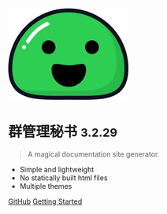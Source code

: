 ![logo](_media/icon.svg)

# 群管理秘书 <small>3.2.29</small>

> A magical documentation site generator.

- Simple and lightweight
- No statically built html files
- Multiple themes

[GitHub](https://github.com/atorber/docs-by-docsify/)
[Getting Started](#docsify)
